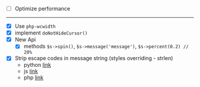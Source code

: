 
- [ ] Optimize performance

---

- [x] Use `php-wcwidth`
- [x] implement `doNotHideCursor()`
- [x] New Api   
    - [x] methods `$s->spin()`, `$s->message('message')`, `$s->percent(0.2) // 20%`  
- [x] Strip escape codes in message string (styles overriding - strlen)
    - python [link](https://stackoverflow.com/questions/14693701/how-can-i-remove-the-ansi-escape-sequences-from-a-string-in-python) 
    - js [link](https://github.com/chalk/ansi-regex/blob/master/index.js) 
    - php [link](https://stackoverflow.com/questions/40731273/php-remove-terminal-codes-from-string) 

